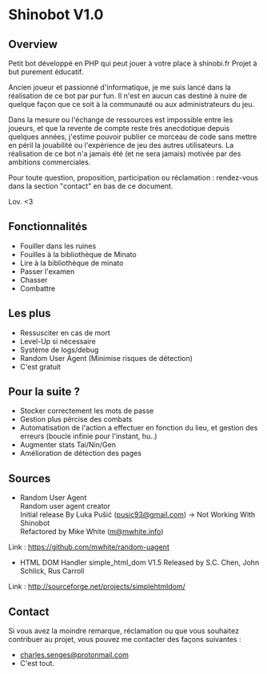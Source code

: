 # Shinobot V1.0

## Overview

Petit bot développé en PHP qui peut jouer à votre place à shinobi.fr
Projet à but purement éducatif.

Ancien joueur et passionné d'informatique, je me suis lancé dans la réalisation
de ce bot par pur fun. Il n'est en aucun cas destiné à nuire de quelque façon que ce
soit à la communauté ou aux administrateurs du jeu.

Dans la mesure ou l'échange de ressources est impossible entre les joueurs, et que
la revente de compte reste très anecdotique depuis quelques années, j'estime pouvoir
publier ce morceau de code sans mettre en péril la jouabilité ou l'expérience de jeu
des autres utilisateurs. La réalisation de ce bot n'a jamais été (et ne sera jamais)
motivée par des ambitions commerciales.

Pour toute question, proposition, participation ou réclamation : rendez-vous dans la section "contact" en bas de ce document.

Lov. <3

## Fonctionnalités

* Fouiller dans les ruines
* Fouilles à la bibliothèque de Minato
* Lire à la bibliothèque de minato
* Passer l'examen
* Chasser
* Combattre

## Les plus

* Ressusciter en cas de mort
* Level-Up si nécessaire
* Système de logs/debug
* Random User Agent (Minimise risques de détection)
* C'est gratuit

## Pour la suite ?

* Stocker correctement les mots de passe
* Gestion plus pércise des combats
* Automatisation de l'action a effectuer en fonction du lieu, et gestion des erreurs (boucle infinie pour l'instant, hu..)
* Augmenter stats Tai/Nin/Gen
* Amélioration de détection des pages

## Sources

* Random User Agent  
Random user agent creator   
Initial release By Luka Pušić (pusic93@gmail.com) -> Not Working With Shinobot  
Refactored by Mike White (m@mwhite.info)  
  
Link : https://github.com/mwhite/random-uagent

* HTML DOM Handler
simple_html_dom V1.5
Released by S.C. Chen, John Schlick, Rus Carroll

Link : http://sourceforge.net/projects/simplehtmldom/

## Contact

Si vous avez la moindre remarque, réclamation ou que vous souhaitez contribuer au projet,
vous pouvez me contacter des façons suivantes :

- charles.senges@protonmail.com
- C'est tout.
